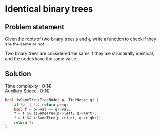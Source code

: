 # Identical binary trees

## Problem statement

Given the roots of two binary trees `p` and `q`, write a function to check if they are the same or not.

Two binary trees are considered the same if they are structurally identical, and the nodes have the same value.

## Solution

Time complexity : O(N)  
Auxiliary Space : O(N)

```cpp
bool isSameTree(TreeNode* p, TreeNode* q) {
    if(!p || !q) return p==q;
    bool f = p->val == q->val;
    f = f && isSameTree(p->left, q->left);
    f = f && isSameTree(p->right, q->right);
    return f;
}
```
